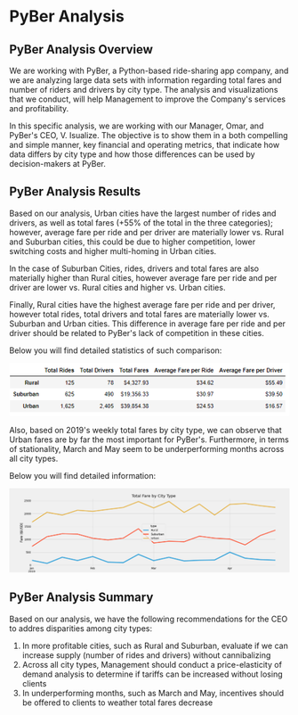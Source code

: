 # PyBer Analysis


## PyBer Analysis Overview
We are working with PyBer, a Python-based ride-sharing app company, and we are analyzing large data sets with information regarding total fares and number of riders and drivers by city type. The analysis and visualizations that we conduct, will help Management to improve the Company's services and profitability.

In this specific analysis, we are working with our Manager, Omar, and PyBer's CEO, V. Isualize. The objective is to show them in a both compelling and simple manner, key financial and operating metrics, that indicate how data differs by city type and how those differences can be used by decision-makers at PyBer.


## PyBer Analysis Results

Based on our analysis, Urban cities have the largest number of rides and drivers, as well as total fares (+55% of the total in the three categories); however, average fare per ride and per driver are materially lower vs. Rural and Suburban cities, this could be due to higher competition, lower switching costs and higher multi-homing in Urban cities. 

In the case of Suburban Cities, rides, drivers and total fares are also materially higher than Rural cities, however average fare per ride and per driver are lower vs. Rural cities and higher vs. Urban cities.

Finally, Rural cities have the highest average fare per ride and per driver, however total rides, total drivers and total fares are materially lower vs. Suburban and Urban cities. This difference in average fare per ride and per driver should be related to PyBer's lack of competition in these cities.

Below you will find detailed statistics of such comparison:

![](Pyber_City_Comparison.PNG)


Also, based on 2019's weekly total fares by city type, we can observe that Urban fares are by far the most important for PyBer's. Furthermore, in terms of stationality, March and May seem to be underperforming months across all city types.

Below you will find detailed information:

![](PyBer_fare_summary.PNG)


## PyBer Analysis Summary
Based on our analysis, we have the following recommendations for the CEO to addres disparities among city types:
1.	In more profitable cities, such as Rural and Suburban, evaluate if we can increase supply (number of rides and drivers) without cannibalizing
2.	Across all city types, Management should conduct a price-elasticity of demand analysis to determine if tariffs can be increased without losing clients
3.	In underperforming months, such as March and May, incentives should be offered to clients to weather total fares decrease
